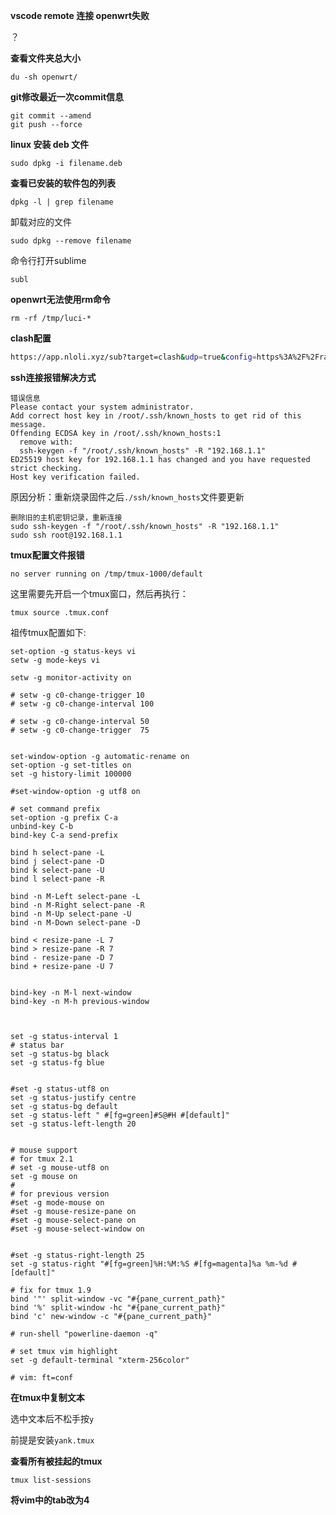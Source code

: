 **vscode remote 连接 openwrt失败**

？

**查看文件夹总大小**

`du -sh openwrt/`

**git修改最近一次commit信息**

```shell
git commit --amend
git push --force
```

**linux 安装 deb 文件**

`sudo dpkg -i filename.deb`

**查看已安装的软件包的列表**

`dpkg -l | grep filename`

卸载对应的文件

`sudo dpkg --remove filename`

命令行打开sublime

`subl`

**openwrt无法使用rm命令**

`rm -rf /tmp/luci-*`

**clash配置**

```bash
https://app.nloli.xyz/sub?target=clash&udp=true&config=https%3A%2F%2Fraw.githubusercontent.com%2FHynoR%2FACL4SSR%2Fmaster%2FClash%2Fconfig%2FACL4SSR_Online.ini&exclude=GAME&emoji=true&filename=Paoluz_Cat4SSR&new_name=true&url=https://rss.paoluz.xyz/link/FmmDlKwZW79aR6Aq?sub=1
```

**ssh连接报错解决方式**

```shell
错误信息
Please contact your system administrator.
Add correct host key in /root/.ssh/known_hosts to get rid of this message.
Offending ECDSA key in /root/.ssh/known_hosts:1
  remove with:
  ssh-keygen -f "/root/.ssh/known_hosts" -R "192.168.1.1"
ED25519 host key for 192.168.1.1 has changed and you have requested strict checking.
Host key verification failed.
```

原因分析：重新烧录固件之后`./ssh/known_hosts`文件要更新


```shell
删除旧的主机密钥记录，重新连接
sudo ssh-keygen -f "/root/.ssh/known_hosts" -R "192.168.1.1"
sudo ssh root@192.168.1.1
```

**tmux配置文件报错**

`no server running on /tmp/tmux-1000/default`

这里需要先开启一个tmux窗口，然后再执行：

`tmux source .tmux.conf`

祖传tmux配置如下:

```shell
set-option -g status-keys vi
setw -g mode-keys vi

setw -g monitor-activity on

# setw -g c0-change-trigger 10
# setw -g c0-change-interval 100

# setw -g c0-change-interval 50
# setw -g c0-change-trigger  75


set-window-option -g automatic-rename on
set-option -g set-titles on
set -g history-limit 100000

#set-window-option -g utf8 on

# set command prefix
set-option -g prefix C-a
unbind-key C-b
bind-key C-a send-prefix

bind h select-pane -L
bind j select-pane -D
bind k select-pane -U
bind l select-pane -R

bind -n M-Left select-pane -L
bind -n M-Right select-pane -R
bind -n M-Up select-pane -U
bind -n M-Down select-pane -D

bind < resize-pane -L 7
bind > resize-pane -R 7
bind - resize-pane -D 7
bind + resize-pane -U 7


bind-key -n M-l next-window
bind-key -n M-h previous-window



set -g status-interval 1
# status bar
set -g status-bg black
set -g status-fg blue


#set -g status-utf8 on
set -g status-justify centre
set -g status-bg default
set -g status-left " #[fg=green]#S@#H #[default]"
set -g status-left-length 20


# mouse support
# for tmux 2.1
# set -g mouse-utf8 on
set -g mouse on
#
# for previous version
#set -g mode-mouse on
#set -g mouse-resize-pane on
#set -g mouse-select-pane on
#set -g mouse-select-window on


#set -g status-right-length 25
set -g status-right "#[fg=green]%H:%M:%S #[fg=magenta]%a %m-%d #[default]"

# fix for tmux 1.9
bind '"' split-window -vc "#{pane_current_path}"
bind '%' split-window -hc "#{pane_current_path}"
bind 'c' new-window -c "#{pane_current_path}"

# run-shell "powerline-daemon -q"

# set tmux vim highlight
set -g default-terminal "xterm-256color"

# vim: ft=conf
```

**在tmux中复制文本**

选中文本后不松手按`y`

前提是安装`yank.tmux`

**查看所有被挂起的tmux**

`tmux list-sessions`

**将vim中的tab改为4**

